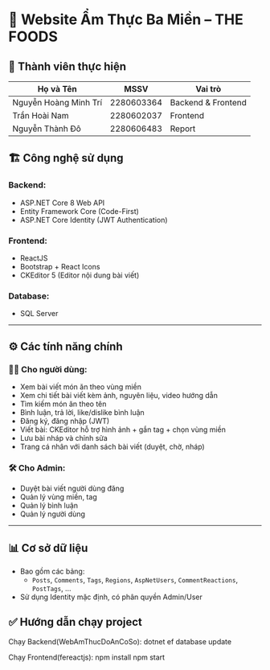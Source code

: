 # 🌾 Website Ẩm Thực Ba Miền – THE FOODS
## 👥 Thành viên thực hiện

| Họ và Tên          | MSSV       | Vai trò                         |
|--------------------|------------|----------------------------------|
| Nguyễn Hoàng Minh Trí | 2280603364 | Backend & Frontend | 40%
| Trần Hoài Nam | 2280602037 | Frontend | 40%
| Nguyễn Thành Đô | 2280606483 | Report | 20%

## 🏗️ Công nghệ sử dụng

### Backend:
- ASP.NET Core 8 Web API
- Entity Framework Core (Code-First)
- ASP.NET Core Identity (JWT Authentication)

### Frontend:
- ReactJS
- Bootstrap + React Icons
- CKEditor 5 (Editor nội dung bài viết)


### Database:
- SQL Server

---

## ⚙️ Các tính năng chính

### 🧑‍🍳 Cho người dùng:
- Xem bài viết món ăn theo vùng miền
- Xem chi tiết bài viết kèm ảnh, nguyên liệu, video hướng dẫn
- Tìm kiếm món ăn theo tên
- Bình luận, trả lời, like/dislike bình luận
- Đăng ký, đăng nhập (JWT)
- Viết bài: CKEditor hỗ trợ hình ảnh + gắn tag + chọn vùng miền
- Lưu bài nháp và chỉnh sửa
- Trang cá nhân với danh sách bài viết (duyệt, chờ, nháp)

### 🛠️ Cho Admin:
- Duyệt bài viết người dùng đăng
- Quản lý vùng miền, tag
- Quản lý bình luận
- Quản lý người dùng

---

## 📊 Cơ sở dữ liệu

- Bao gồm các bảng:
  - `Posts`, `Comments`, `Tags`, `Regions`, `AspNetUsers`, `CommentReactions`, `PostTags`, …
- Sử dụng Identity mặc định, có phân quyền Admin/User

## ✅ Hướng dẫn chạy project
Chạy Backend(WebAmThucDoAnCoSo):
dotnet ef database update

Chạy Frontend(fereactjs):
npm install
npm start




